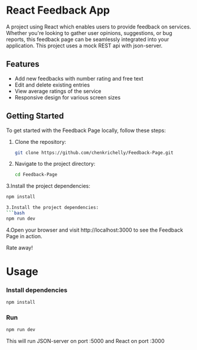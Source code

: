 # React Feedback App

A project using React which enables users to provide feedback on services. Whether you're looking to gather user opinions, suggestions, or bug reports, this feedback page can be seamlessly integrated into your application. This project uses a mock REST api with json-server.

## Features
- Add new feedbacks with number rating and free text
- Edit and delete existing entries
- View average ratings of the service
- Responsive design for various screen sizes

## Getting Started

To get started with the Feedback Page locally, follow these steps:

1. Clone the repository:

   ```bash
   git clone https://github.com/chenkrichelly/Feedback-Page.git

2. Navigate to the project directory:
   ```bash
   cd Feedback-Page

3.Install the project dependencies:
   ```bash
   npm install

3.Install the project dependencies:
   ```bash
   npm run dev
 ```
4.Open your browser and visit http://localhost:3000 to see the Feedback Page in action.

Rate away!

















# Usage

### Install dependencies

```bash
npm install
```

### Run

```bash
npm run dev
```

This will run JSON-server on port :5000 and React on port :3000
